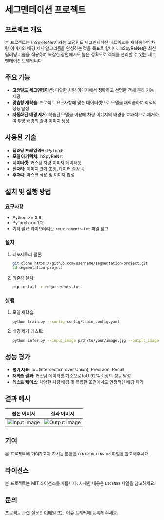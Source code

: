 # 세그멘테이션 프로젝트

## 프로젝트 개요
본 프로젝트는 InSpyReNet이라는 고정밀도 세그멘테이션 네트워크를 재학습하여 차량 이미지의 배경 제거 알고리즘을 완성하는 것을 목표로 합니다. InSpyReNet은 최신 딥러닝 기술을 적용하여 복잡한 장면에서도 높은 정확도로 객체를 분리할 수 있는 세그멘테이션 모델입니다.

## 주요 기능
- **고정밀도 세그멘테이션**: 다양한 차량 이미지에서 정확하고 선명한 객체 분리 기능 제공
- **맞춤형 재학습**: 프로젝트 요구사항에 맞춘 데이터셋으로 모델을 재학습하여 최적의 성능 달성
- **자동화된 배경 제거**: 학습된 모델을 이용해 차량 이미지의 배경을 효과적으로 제거하여 투명 배경의 출력 이미지 생성

## 사용된 기술
- **딥러닝 프레임워크**: PyTorch
- **모델 아키텍처**: InSpyReNet
- **데이터셋**: 커스텀 차량 이미지 데이터셋
- **전처리**: 이미지 크기 조정, 데이터 증강 등
- **후처리**: 마스크 적용 및 이미지 합성

## 설치 및 실행 방법

### 요구사항
- Python >= 3.8
- PyTorch >= 1.12
- 기타 필요 라이브러리는 `requirements.txt` 파일 참고

### 설치
1. 레포지토리 클론:
   ```bash
   git clone https://github.com/username/segmentation-project.git
   cd segmentation-project
   ```
2. 의존성 설치:
   ```bash
   pip install -r requirements.txt
   ```

### 실행
1. 모델 재학습:
   ```bash
   python train.py --config config/train_config.yaml
   ```
2. 배경 제거 테스트:
   ```bash
   python infer.py --input_image path/to/your/image.jpg --output_image path/to/save/result.png
   ```

## 성능 평가
- **평가 지표**: IoU(Intersection over Union), Precision, Recall
- **재학습 결과**: 커스텀 데이터셋 기준으로 IoU 92% 이상의 성능 달성
- **테스트 케이스**: 다양한 차량 배경 및 복잡한 조건에서도 안정적인 배경 제거

## 결과 예시
| 원본 이미지 | 결과 이미지 |
|-------------|-------------|
| ![Input Image](docs/input_sample.jpg) | ![Output Image](docs/output_sample.png) |

## 기여
본 프로젝트에 기여하고자 하시는 분들은 `CONTRIBUTING.md` 파일을 참고해주세요.

## 라이선스
본 프로젝트는 MIT 라이선스를 따릅니다. 자세한 내용은 `LICENSE` 파일을 참고하세요.

## 문의
프로젝트 관련 질문은 [이메일](mailto:your.email@example.com) 또는 이슈 트래커에 등록해 주세요.

